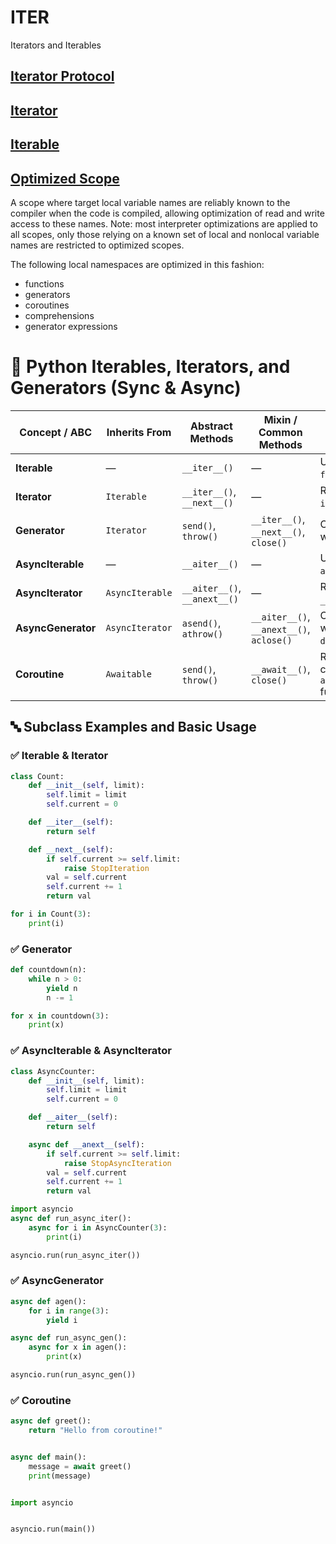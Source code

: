 # ITER
Iterators and Iterables

## [Iterator Protocol](http://docs.python.org/3/glossary.html#term-iterator-protocol)
## [Iterator](http://docs.python.org/3/glossary.html#term-iterator)
## [Iterable](http://docs.python.org/3/glossary.html#term-iterable)
## [Optimized Scope](http://docs.python.org/3/glossary.html#term-optimized-scope)

A scope where target local variable names are reliably known to the compiler when the code is compiled, allowing
optimization of read and write access to these names. Note: most interpreter optimizations are
applied to all scopes, only those relying on a known set of local and nonlocal variable names are restricted to
optimized scopes.

The following local namespaces are optimized in this fashion:
- functions
- generators
- coroutines
- comprehensions
- generator expressions

# 🔁 Python Iterables, Iterators, and Generators (Sync & Async)

| Concept / ABC       | Inherits From                | Abstract Methods                                     | Mixin / Common Methods                               | Notes |
|---------------------|------------------------------|------------------------------------------------------|------------------------------------------------------|-------|
| **Iterable**        | —                            | `__iter__()`                                         | —                                                    | Used with `for` loops. |
| **Iterator**        | `Iterable`                   | `__iter__()`, `__next__()`                           | —                                                    | Returned by `iter()`. |
| **Generator**       | `Iterator`                   | `send()`, `throw()`                                  | `__iter__()`, `__next__()`, `close()`                | Created with `yield`. |
| **AsyncIterable**   | —                            | `__aiter__()`                                        | —                                                    | Used in `async for`. |
| **AsyncIterator**   | `AsyncIterable`              | `__aiter__()`, `__anext__()`                         | —                                                    | Returned by `__aiter__()`. |
| **AsyncGenerator**  | `AsyncIterator`              | `asend()`, `athrow()`                                | `__aiter__()`, `__anext__()`, `aclose()`             | Created with `async def` + `yield`. |
| **Coroutine**       | `Awaitable`                  | `send()`, `throw()`                                  | `__await__()`, `close()`                             | Result of calling an `async def` function. |

## 🔤 Subclass Examples and Basic Usage

### ✅ Iterable & Iterator

```python
class Count:
    def __init__(self, limit):
        self.limit = limit
        self.current = 0

    def __iter__(self):
        return self

    def __next__(self):
        if self.current >= self.limit:
            raise StopIteration
        val = self.current
        self.current += 1
        return val

for i in Count(3):
    print(i)
```

### ✅ Generator

```python
def countdown(n):
    while n > 0:
        yield n
        n -= 1

for x in countdown(3):
    print(x)
```

### ✅ AsyncIterable & AsyncIterator

```python
class AsyncCounter:
    def __init__(self, limit):
        self.limit = limit
        self.current = 0

    def __aiter__(self):
        return self

    async def __anext__(self):
        if self.current >= self.limit:
            raise StopAsyncIteration
        val = self.current
        self.current += 1
        return val

import asyncio
async def run_async_iter():
    async for i in AsyncCounter(3):
        print(i)

asyncio.run(run_async_iter())
```

### ✅ AsyncGenerator

```python
async def agen():
    for i in range(3):
        yield i

async def run_async_gen():
    async for x in agen():
        print(x)

asyncio.run(run_async_gen())
```

### ✅ Coroutine

```python
async def greet():
    return "Hello from coroutine!"


async def main():
    message = await greet()
    print(message)


import asyncio


asyncio.run(main())
```